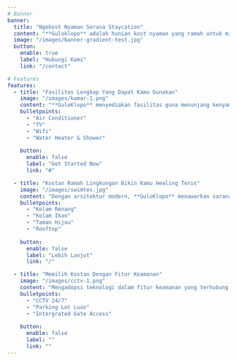 ```yaml
---
# Banner
banner:
  title: "Ngekost Nyaman Serasa Staycation"
  content: "**Guloklopo** adalah hunian kost nyaman yang ramah untuk milenial. Disini kamu bisa merasakan suasana liburan dengan fasilitas serta sarana yang bikin kamu betah."
  image: "/images/banner-gradient-test.jpg"
  button:
    enable: true
    label: "Hubungi Kami"
    link: "/contact"

# Features
features:
  - title: "Fasilitas Lengkap Yang Dapat Kamu Gunakan"
    image: "/images/kamar-1.png"
    content: "**GuloKlopo** menyediakan fasilitas guna menunjang kenyamanan dan keamanan untuk para penyewa."
    bulletpoints:
      - "Air Conditioner"
      - "TV"
      - "Wifi"
      - "Water Heater & Shower"
      
    button:
      enable: false
      label: "Get Started Now"
      link: "#"

  - title: "Kostan Ramah Lingkungan Bikin Kamu Healing Terus"
    image: "/images/swimtes.jpg"
    content: "Dengan arsitektur modern, **GuloKlopo** menawarkan sarana untuk memperhatikan kenyamanan kamu."
    bulletpoints:
      - "Kolam Renang"
      - "Kolam Ikan"
      - "Taman Hijau"
      - "Rooftop"
     
    button:
      enable: false
      label: "Lebih Lanjut"
      link: "/"

  - title: "Memilih Kostan Dengan Fitur Keamanan"
    image: "/images/cctv-1.png"
    content: "Mengadopsi teknologi dalam fitur keamanan yang terhubung dengan pusat pemantauan."
    bulletpoints:
      - "CCTV 24/7"
      - "Parking Lot Luas"
      - "Intergrated Gate Access"
     
    button:
      enable: false
      label: ""
      link: ""
---
```

